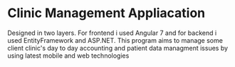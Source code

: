 # Clinic Management Appliacation

Designed in two layers. For frontend i used Angular 7 and for backend i used EntityFramework and ASP.NET. This program aims to manage some client clinic's day to day accounting and patient data managment issues by using latest mobile and web technologies
